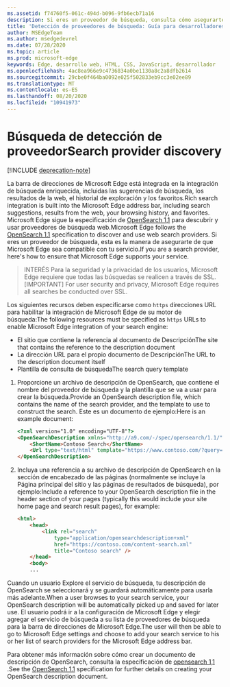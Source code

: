 ```yaml
---
ms.assetid: f74760f5-061c-494d-b096-9fb6ecb71a16
description: Si eres un proveedor de búsqueda, consulta cómo asegurarte de que Microsoft Edge sea compatible con tu servicio.
title: 'Detección de proveedores de búsqueda: Guía para desarrolladores'
author: MSEdgeTeam
ms.author: msedgedevrel
ms.date: 07/28/2020
ms.topic: article
ms.prod: microsoft-edge
keywords: Edge, desarrollo web, HTML, CSS, JavaScript, desarrollador
ms.openlocfilehash: 4ac8ea966e9c4736834a0be1130a8c2a8dfb2614
ms.sourcegitcommit: 29cbe0f464ba0092e025f502833eb9cc3e02ee89
ms.translationtype: MT
ms.contentlocale: es-ES
ms.lasthandoff: 08/20/2020
ms.locfileid: "10941973"
---
```

# <span data-ttu-id="d88af-104">Búsqueda de detección de proveedor</span><span class="sxs-lookup"><span data-stu-id="d88af-104">Search provider discovery</span></span>  

[!INCLUDE [deprecation-note](../../includes/legacy-edge-note.md)]  

<span data-ttu-id="d88af-105">La barra de direcciones de Microsoft Edge está integrada en la integración de búsqueda enriquecida, incluidas las sugerencias de búsqueda, los resultados de la web, el historial de exploración y los favoritos.</span><span class="sxs-lookup"><span data-stu-id="d88af-105">Rich search integration is built into the Microsoft Edge address bar, including search suggestions, results from the web, your browsing history, and favorites.</span></span>  <span data-ttu-id="d88af-106">Microsoft Edge sigue la especificación de [OpenSearch 1,1](https://github.com/dewitt/opensearch/blob/master/opensearch-1-1-draft-6.md) para descubrir y usar proveedores de búsqueda web.</span><span class="sxs-lookup"><span data-stu-id="d88af-106">Microsoft Edge follows the [OpenSearch 1.1](https://github.com/dewitt/opensearch/blob/master/opensearch-1-1-draft-6.md) specification to discover and use web search providers.</span></span>  <span data-ttu-id="d88af-107">Si eres un proveedor de búsqueda, esta es la manera de asegurarte de que Microsoft Edge sea compatible con tu servicio.</span><span class="sxs-lookup"><span data-stu-id="d88af-107">If you are a search provider, here's how to ensure that Microsoft Edge supports your service.</span></span>  

> <span data-ttu-id="d88af-108">INTERÉS Para la seguridad y la privacidad de los usuarios, Microsoft Edge requiere que todas las búsquedas se realicen a través de SSL.</span><span class="sxs-lookup"><span data-stu-id="d88af-108">[IMPORTANT] For user security and privacy, Microsoft Edge requires all searches be conducted over SSL.</span></span>  

<span data-ttu-id="d88af-109">Los siguientes recursos deben especificarse como `https` direcciones URL para habilitar la integración de Microsoft Edge de su motor de búsqueda:</span><span class="sxs-lookup"><span data-stu-id="d88af-109">The following resources must be specified as `https` URLs to enable Microsoft Edge integration of your search engine:</span></span>  

*   <span data-ttu-id="d88af-110">El sitio que contiene la referencia al documento de Descripción</span><span class="sxs-lookup"><span data-stu-id="d88af-110">The site that contains the reference to the description document</span></span>  
*   <span data-ttu-id="d88af-111">La dirección URL para el propio documento de Descripción</span><span class="sxs-lookup"><span data-stu-id="d88af-111">The URL to the description document itself</span></span>  
*   <span data-ttu-id="d88af-112">Plantilla de consulta de búsqueda</span><span class="sxs-lookup"><span data-stu-id="d88af-112">The search query template</span></span>  

1.  <span data-ttu-id="d88af-113">Proporcione un archivo de descripción de OpenSearch, que contiene el nombre del proveedor de búsqueda y la plantilla que se va a usar para crear la búsqueda.</span><span class="sxs-lookup"><span data-stu-id="d88af-113">Provide an OpenSearch description file, which contains the name of the search provider, and the template to use to construct the search.</span></span>  <span data-ttu-id="d88af-114">Este es un documento de ejemplo:</span><span class="sxs-lookup"><span data-stu-id="d88af-114">Here is an example document:</span></span>  
    
    ```html
    <?xml version="1.0" encoding="UTF-8"?> 
    <OpenSearchDescription xmlns="http://a9.com/-/spec/opensearch/1.1/">
        <ShortName>Contoso Search</ShortName>
        <Url type="text/html" template="https://www.contoso.com/?query={searchTerms}"/> 
    </OpenSearchDescription>
    ```  
    
1.  <span data-ttu-id="d88af-115">Incluya una referencia a su archivo de descripción de OpenSearch en la sección de encabezado de las páginas (normalmente se incluye la Página principal del sitio y las páginas de resultados de búsqueda), por ejemplo:</span><span class="sxs-lookup"><span data-stu-id="d88af-115">Include a reference to your OpenSearch description file in the header section of your pages (typically this would include your site home page and search result pages), for example:</span></span>  
    
    ```html
    <html>
        <head>
            <link rel="search" 
                type="application/opensearchdescription+xml"  
                href="https://contoso.com/content-search.xml" 
                title="Contoso search" /> 
        </head> 
        <body> 
        ...
    ```  
    
<span data-ttu-id="d88af-116">Cuando un usuario Explore el servicio de búsqueda, tu descripción de OpenSearch se seleccionará y se guardará automáticamente para usarla más adelante.</span><span class="sxs-lookup"><span data-stu-id="d88af-116">When a user browses to your search service, your OpenSearch description will be automatically picked up and saved for later use.</span></span>  <span data-ttu-id="d88af-117">El usuario podrá ir a la configuración de Microsoft Edge y elegir agregar el servicio de búsqueda a su lista de proveedores de búsqueda para la barra de direcciones de Microsoft Edge.</span><span class="sxs-lookup"><span data-stu-id="d88af-117">The user will then be able to go to Microsoft Edge settings and choose to add your search service to his or her list of search providers for the Microsoft Edge address bar.</span></span>  

<span data-ttu-id="d88af-118">Para obtener más información sobre cómo crear un documento de descripción de OpenSearch, consulta la especificación de [opensearch 1,1](https://github.com/dewitt/opensearch/blob/master/opensearch-1-1-draft-6.md) .</span><span class="sxs-lookup"><span data-stu-id="d88af-118">See the [OpenSearch 1.1](https://github.com/dewitt/opensearch/blob/master/opensearch-1-1-draft-6.md) specification for further details on creating your OpenSearch description document.</span></span>  
